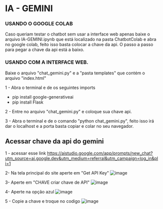 # IA - GEMINI 
### USANDO O GOOGLE COLAB
Caso queriam testar o chatbot sem usar a interface web apenas baixe o arquivo IA-GEMINI.ipynb que está localizado na pasta ChatbotColab e abra no google colab, feito isso basta colocar a chave da api. O passo a passo para pegar a chave da api está a baixo. 

### USANDO COM A INTERFACE WEB. 
Baixe o arquivo "chat_gemini.py" e a "pasta templates" que contém o arquivo "index.html" 

1 - Abra o terminal e de os seguintes imports 
 - pip install google-generativeai
 - pip install Flask

2 - Entre no arquivo "chat_gemini.py" e coloque sua chave api. 

3 - Abra o terminal e de o comando "python chat_gemini.py", feito isso irá dar o localhost e a porta basta copiar e colar no seu navegador. 


## Acessar chave da api do gemini 

1 - acessar esse link https://aistudio.google.com/app/prompts/new_chat?utm_source=ai.google.dev&utm_medium=referral&utm_campaign=log_in&pli=1

2- Na tela principal do site aperte em "Get API Key" 
![image](https://github.com/LucasS059/IA-GEMINI/assets/133230032/54df79e0-a948-4f97-a7b9-6b3d2709563f) 

3- Aperte em "CHAVE criar chave de API" 
![image](https://github.com/LucasS059/IA-GEMINI/assets/133230032/262159e7-06e3-4326-a955-d57d464ea19e)

4- Aperte na opção azul 
![image](https://github.com/LucasS059/IA-GEMINI/assets/133230032/bb6d152b-a2a8-4a04-b26b-a4e41e404cd8)

5 - Copie a chave e troque no codigo 
![image](https://github.com/LucasS059/IA-GEMINI/assets/133230032/53e05edd-cebe-48c9-b48a-85fbc45dc8a6)
